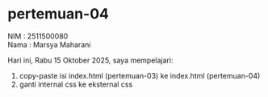 # pertemuan-04

NIM : 2511500080<br>
Nama : Marsya Maharani<br>

Hari ini, Rabu 15 Oktober 2025, saya mempelajari:
<ol>
<li>copy-paste isi index.html (pertemuan-03) ke index.html (pertemuan-04)</li>
<li>ganti internal css ke eksternal css</li>
</ol>